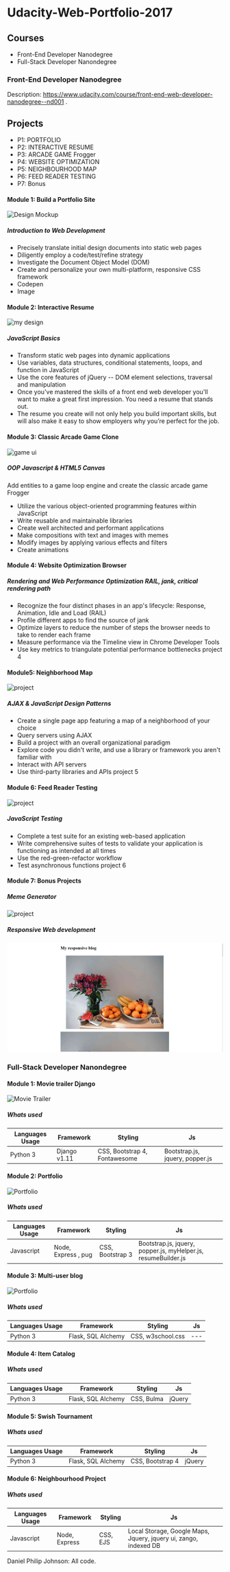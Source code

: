 # Udacity-Web-Portfolio-2017

## Courses
- Front-End Developer Nanodegree
- Full-Stack Developer Nanondegree



### Front-End Developer Nanodegree
Description: https://www.udacity.com/course/front-end-web-developer-nanodegree--nd001 . 

Projects
-----------------

- P1: PORTFOLIO 	
- P2: INTERACTIVE RESUME
- P3: ARCADE GAME Frogger 	
- P4: WEBSITE OPTIMIZATION 	
- P5: NEIGHBOURHOOD MAP 	
- P6: FEED READER TESTING 
- P7: Bonus 


#### Module 1: Build a Portfolio Site

![Design Mockup](https://res.cloudinary.com/dpj88/image/upload/v1591544502/Front-end-P1/p1/mydesign_n0qkb5.png)

##### Introduction to Web Development

- Precisely translate initial design documents into static web pages
- Diligently employ a code/test/refine strategy
- Investigate the Document Object Model (DOM)
- Create and personalize your own multi-platform, responsive CSS framework 
- Codepen
- Image

#### Module 2: Interactive Resume

![my design](https://res.cloudinary.com/dpj88/image/upload/v1591544565/Front-end-P1/p2/mydesign_k3zfft.png)

##### JavaScript Basics

- Transform static web pages into dynamic applications
- Use variables, data structures, conditional statements, loops, and function in JavaScript
- Use the core features of jQuery -- DOM element selections, traversal and manipulation
- Once you've mastered the skills of a front end web developer you'll want to make a great first impression. You need a resume that stands out.
- The resume you create will not only help you build important skills, but will also make it easy to show employers why you’re perfect for the job.

#### Module 3: Classic Arcade Game Clone  

![game ui](https://res.cloudinary.com/dpj88/image/upload/v1591544575/Front-end-P1/p3/gameui_bf1gey.png)

##### OOP Javascript & HTML5 Canvas

Add entities to a game loop engine and create the classic arcade game Frogger

- Utilize the various object-oriented programming features within JavaScript
- Write reusable and maintainable libraries
- Create well architected and performant applications
- Make compositions with text and images with memes
- Modify images by applying various effects and filters
- Create animations

#### Module 4: Website Optimization Browser


##### Rendering and Web Performance Optimization RAIL, jank, critical rendering path
- Recognize the four distinct phases in an app's lifecycle: Response, Animation, Idle and Load (RAIL)
- Profile different apps to find the source of jank
- Optimize layers to reduce the number of steps the browser needs to take to render each frame
- Measure performance via the Timeline view in Chrome Developer Tools
- Use key metrics to triangulate potential performance bottlenecks project 4

#### Module5: Neighborhood Map

![project](https://res.cloudinary.com/dpj88/image/upload/v1591544594/Front-end-P1/p5/completed_project_b1f5mh.png)

##### AJAX & JavaScript Design Patterns

- Create a single page app featuring a map of a neighborhood of your choice
- Query servers using AJAX
- Build a project with an overall organizational paradigm
- Explore code you didn't write, and use a library or framework you aren't familiar with
- Interact with API servers
- Use third-party libraries and APIs project 5

#### Module 6: Feed Reader Testing

![project](https://res.cloudinary.com/dpj88/image/upload/v1591544613/Front-end-P1/p6/completed_vwt3ii.png)

##### JavaScript Testing

- Complete a test suite for an existing web-based application
- Write comprehensive suites of tests to validate your application is functioning as intended at all times
- Use the red-green-refactor workflow
- Test asynchronous functions project 6

#### Module 7: Bonus Projects

##### Meme Generator
![project](https://res.cloudinary.com/dpj88/image/upload/v1591544628/Front-end-P1/p7/design_dbemv2.png)

##### Responsive Web development
![Responsive Web development](https://github.com/danielphilipjohnson/Udacity-Web-Portfolio-2017/blob/dev0.1/1.Front-End-Developer-Nanodegree/P7-Bonus-Projects/ResponsiveWebDesign/completed.PNG)


### Full-Stack Developer Nanondegree


#### Module 1: Movie trailer Django
![Movie Trailer](https://res.cloudinary.com/dpj88/image/upload/v1591545727/full%20stack/p1/top10_mkqfp5.png)

##### Whats used
| Languages Usage | Framework | Styling | Js |
| --------------- | --------- | ------- |----|
|  Python 3       |   Django v1.11|   CSS, Bootstrap 4, Fontawesome     | Bootstrap.js, jquery, popper.js   |


#### Module 2: Portfolio 
![Portfolio](https://res.cloudinary.com/dpj88/image/upload/v1591546247/full%20stack/p2/index_wiusts.png)

##### Whats used
| Languages Usage | Framework | Styling | Js |
| --------------- | --------- | ------- |----|
|  Javascript  | Node, Express , pug | CSS, Bootstrap 3 | Bootstrap.js, jquery, popper.js, myHelper.js, resumeBuilder.js |

#### Module 3: Multi-user blog 
![Portfolio](https://res.cloudinary.com/dpj88/image/upload/v1591546782/full%20stack/p3/blogindex_rjqqf0.png)

##### Whats used
| Languages Usage | Framework | Styling | Js |
| --------------- | --------- | ------- |----|
| Python 3  | Flask, SQL Alchemy   | CSS, w3school.css    |  ---   |


#### Module 4: Item Catalog


##### Whats used
| Languages Usage | Framework | Styling | Js |
| --------------- | --------- | ------- |----|
| Python 3  | Flask, SQL Alchemy   | CSS, Bulma    |  jQuery  |


#### Module 5: Swish Tournament

##### Whats used
| Languages Usage | Framework | Styling | Js |
| --------------- | --------- | ------- |----|
| Python 3  | Flask, SQL Alchemy   | CSS, Bootstrap 4    |  jQuery  |

#### Module 6: Neighbourhood Project

##### Whats used
| Languages Usage | Framework | Styling | Js |
| --------------- | --------- | ------- |----|
| Javascript  | Node, Express   | CSS, EJS    |  Local Storage, Google Maps, Jquery, jquery ui, zango, indexed DB |

Daniel Philip Johnson: All code.